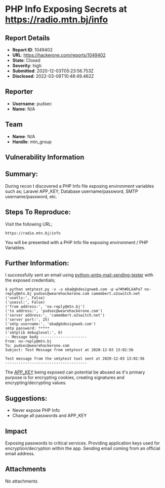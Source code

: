 # PHP Info Exposing Secrets at https://radio.mtn.bj/info

## Report Details
- **Report ID**: 1049402
- **URL**: https://hackerone.com/reports/1049402
- **State**: Closed
- **Severity**: high
- **Submitted**: 2020-12-03T05:23:56.753Z
- **Disclosed**: 2022-03-08T10:48:49.462Z

## Reporter
- **Username**: pudsec
- **Name**: N/A

## Team
- **Name**: N/A
- **Handle**: mtn_group

## Vulnerability Information
## Summary:
During recon I discovered a PHP Info file exposing environment variables such as; Laravel APP_KEY, Database username/password, SMTP username/password, etc.

## Steps To Reproduce:
Visit the following URL;
```
https://radio.mtn.bj/info
```
You will be presented with a PHP Info file exposing environment / PHP Variables.

## Further Information:
I successfully sent an email using [python-smtp-mail-sending-tester](https://github.com/turbodog/python-smtp-mail-sending-tester) with the exposed credentials;
```
$ python smtptest.py -v -u eba@gbdesignweb.com -p w?#h#DLkAPa7 no-reply@mtn.bj pudsec@wearehackerone.com camembert.o2switch.net
('usetls:', False)
('usessl:', False)
('from address:', 'no-reply@mtn.bj')
('to address:', 'pudsec@wearehackerone.com')
('server address:', 'camembert.o2switch.net')
('server port:', 25)
('smtp username:', 'eba@gbdesignweb.com')
smtp password: *****
('smtplib debuglevel:', 0)
-- Message body ---------------------
From: no-reply@mtn.bj
To: pudsec@wearehackerone.com
Subject: Test Message from smtptest at 2020-12-03 13:02:56

Test message from the smtptest tool sent at 2020-12-03 13:02:56
-------------------------------------
```

The [APP_KEY](https://divinglaravel.com/app_key-is-a-secret-heres-what-its-used-for-how-you-can-rotate-it) being exposed can potential be abused as it's primary purpose is for encrypting cookies, creating signatures and encrypting/decrypting values.

## Suggestions:
* Never expose PHP Info
* Change all passwords and APP_KEY

## Impact

Exposing passwords to critical services.
Providing application keys used for encryption/decryption within the app.
Sending email coming from an official email address.

## Attachments
No attachments
